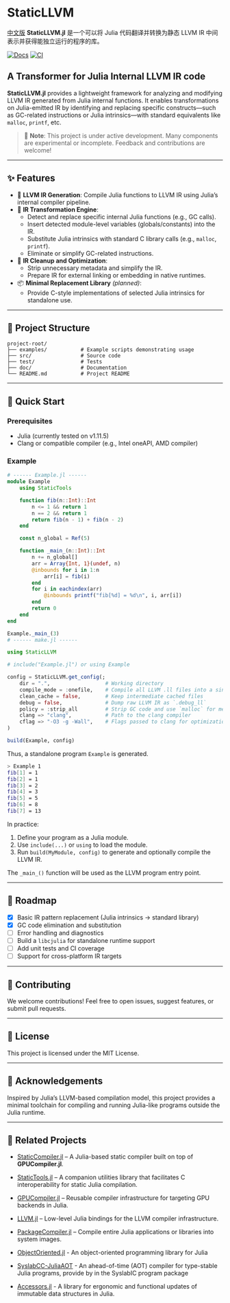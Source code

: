 # StaticLLVM

[中文版](./README.md)
**StaticLLVM.jl** 是一个可以将 Julia 代码翻译并转换为静态 LLVM IR 中间表示并获得能独立运行的程序的库。

[![Docs][docs-dev-img]][docs-dev-url]
[![CI][ci-img]][ci-url]

## A Transformer for Julia Internal LLVM IR code

**StaticLLVM.jl** provides a lightweight framework for analyzing and modifying LLVM IR generated from Julia internal functions. It enables transformations on Julia-emitted IR by identifying and replacing specific constructs—such as GC-related instructions or Julia intrinsics—with standard equivalents like `malloc`, `printf`, etc.

> 🚧 **Note**: This project is under active development. Many components are experimental or incomplete. Feedback and contributions are welcome!

---

## ✨ Features

- 🔧 **LLVM IR Generation**: Compile Julia functions to LLVM IR using Julia’s internal compiler pipeline.
- 🧠 **IR Transformation Engine**:
  - Detect and replace specific internal Julia functions (e.g., GC calls).
  - Insert detected module-level variables (globals/constants) into the IR.
  - Substitute Julia intrinsics with standard C library calls (e.g., `malloc`, `printf`).
  - Eliminate or simplify GC-related instructions.
- 🧹 **IR Cleanup and Optimization**:
  - Strip unnecessary metadata and simplify the IR.
  - Prepare IR for external linking or embedding in native runtimes.
- 📦 **Minimal Replacement Library** *(planned)*:
  - Provide C-style implementations of selected Julia intrinsics for standalone use.

---

## 📁 Project Structure

```
project-root/
├── examples/           # Example scripts demonstrating usage
├── src/                # Source code
├── test/               # Tests
├── doc/                # Documentation
└── README.md           # Project README
```

---

## 🚀 Quick Start

### Prerequisites

- Julia (currently tested on v1.11.5)
- Clang or compatible compiler (e.g., Intel oneAPI, AMD compiler)

### Example

```julia
# ------ Example.jl ------
module Example
    using StaticTools

    function fib(n::Int)::Int
        n <= 1 && return 1
        n == 2 && return 1
        return fib(n - 1) + fib(n - 2)
    end

    const n_global = Ref(5)

    function _main_(n::Int)::Int
        n += n_global[]
        arr = Array{Int, 1}(undef, n)
        @inbounds for i in 1:n
            arr[i] = fib(i)
        end
        for i in eachindex(arr)
            @inbounds printf("fib[%d] = %d\n", i, arr[i])
        end
        return 0
    end
end

Example._main_(3)
# ------ make.jl ------

using StaticLLVM

# include("Example.jl") or using Example

config = StaticLLVM.get_config(;
    dir = ".",                  # Working directory
    compile_mode = :onefile,    # Compile all LLVM .ll files into a single binary
    clean_cache = false,        # Keep intermediate cached files
    debug = false,              # Dump raw LLVM IR as `.debug_ll`
    policy = :strip_all         # Strip GC code and use `malloc` for memory allocation
    clang => "clang",           # Path to the clang compiler
    cflag => "-O3 -g -Wall",    # Flags passed to clang for optimization and warnings
)

build(Example, config)
```
Thus, a standalone program `Example` is generated.
``` Bash
> Example 1
fib[1] = 1
fib[2] = 1
fib[3] = 2
fib[4] = 3
fib[5] = 5
fib[6] = 8
fib[7] = 13
```

In practice:

1. Define your program as a Julia module.
2. Use `include(...)` or `using` to load the module.
3. Run `build(MyModule, config)` to generate and optionally compile the LLVM IR.

The `_main_()` function will be used as the LLVM program entry point.

---

## 📌 Roadmap

- [x] Basic IR pattern replacement (Julia intrinsics → standard library)
- [x] GC code elimination and substitution
- [ ] Error handling and diagnostics
- [ ] Build a `libcjulia` for standalone runtime support
- [ ] Add unit tests and CI coverage
- [ ] Support for cross-platform IR targets

---

## 🤝 Contributing

We welcome contributions! Feel free to open issues, suggest features, or submit pull requests.

---

## 📜 License

This project is licensed under the MIT License.

---

## 🧠 Acknowledgements

Inspired by Julia’s LLVM-based compilation model, this project provides a minimal toolchain for compiling and running Julia-like programs outside the Julia runtime.

---

## 🔗 Related Projects

- [StaticCompiler.jl](https://github.com/tshort/StaticCompiler.jl) –  A Julia-based static compiler built on top of **GPUCompiler.jl**.
- [StaticTools.jl](https://github.com/...) – A companion utilities library that facilitates C interoperability for static Julia compilation.
- [GPUCompiler.jl](https://github.com/JuliaGPU/GPUCompiler.jl) – Reusable compiler infrastructure for targeting GPU backends in Julia.

- [LLVM.jl](https://github.com/maleadt/LLVM.jl) – Low-level Julia bindings for the LLVM compiler infrastructure.
- [PackageCompiler.jl](https://github.com/JuliaLang/PackageCompiler.jl) – Compile entire Julia applications or libraries into system images.

- [ObjectOriented.jl](https://github.com/Suzhou-Tongyuan/ObjectOriented.jl) - An object-oriented programming library for Julia
- [SyslabCC-JuliaAOT](https://github.com/Suzhou-Tongyuan/SyslabCC-JuliaAOT) - An ahead-of-time (AOT) compiler for type-stable Julia programs, provide by in the SyslabIC program package
- [Accessors.jl](https://github.com/JuliaObjects/Accessors.jl) - A library for ergonomic and functional updates of immutable data structures in Julia.


[docs-dev-img]: https://img.shields.io/badge/docs-dev-blue.svg
[docs-dev-url]: https://kylincaster.github.io/StaticLLVM.jl/dev/
[ci-img]: https://github.com/kylincaster/StaticLLVM.jl/workflows/CI/badge.svg
[ci-url]: https://github.com/kylincaster/StaticLLVM.jl/actions/workflows/CI.yml


